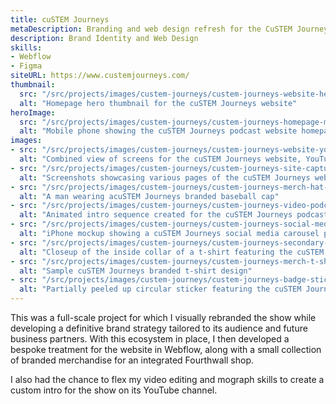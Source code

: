 ```yaml
---
title: cuSTEM Journeys
metaDescription: Branding and web design refresh for the CuSTEM Journeys career podcast.
description: Brand Identity and Web Design
skills:
- Webflow
- Figma
siteURL: https://www.custemjourneys.com/
thumbnail:
  src: "/src/projects/images/custem-journeys/custem-journeys-website-hero-light.avif"
  alt: "Homepage hero thumbnail for the cuSTEM Journeys website"
heroImage:
  src: "/src/projects/images/custem-journeys/custem-journeys-homepage-mobile-mockup.avif"
  alt: "Mobile phone showing the cuSTEM Journeys podcast website homepage"
images:
- src: "/src/projects/images/custem-journeys/custem-journeys-website-youtube-ecommerce.avif"
  alt: "Combined view of screens for the cuSTEM Journeys website, YouTube channel, and ecommerce shop"
- src: "/src/projects/images/custem-journeys/custem-journeys-site-captures.avif"
  alt: "Screenshots showcasing various pages of the cuSTEM Journeys website design"
- src: "/src/projects/images/custem-journeys/custem-journeys-merch-hat-front-cropped.avif"
  alt: "A man wearing acuSTEM Journeys branded baseball cap"
- src: "/src/projects/images/custem-journeys/custem-journeys-video-podcast-intro.gif"
  alt: "Animated intro sequence created for the cuSTEM Journeys podcast YouTube channel"
- src: "/src/projects/images/custem-journeys/custem-journeys-social-media-sample.avif"
  alt: "iPhone mockup showing a cuSTEM Journeys social media carousel post design"
- src: "/src/projects/images/custem-journeys/custem-journeys-secondary-logo-t-shirt.avif"
  alt: "Closeup of the inside collar of a t-shirt featuring the cuSTEM Journeys secondary logo design"
- src: "/src/projects/images/custem-journeys/custem-journeys-merch-t-shirt.avif"
  alt: "Sample cuSTEM Journeys branded t-shirt design"
- src: "/src/projects/images/custem-journeys/custem-journeys-badge-sticker.avif"
  alt: "Partially peeled up circular sticker featuring the cuSTEM Journeys badge design"
---
```


This was a full-scale project for which I visually rebranded the show while developing a definitive brand strategy tailored to its audience and future business partners. With this ecosystem in place, I then developed a bespoke treatment for the website in Webflow, along with a small collection of branded merchandise for an integrated Fourthwall shop. 

I also had the chance to flex my video editing and mograph skills to create a custom intro for the show on its YouTube channel.
